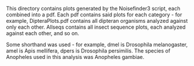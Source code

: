 This directory contains plots generated by the Noisefinder3 script, each combined
into a pdf. Each pdf contains said plots for each category - for example,
DipteraPlots.pdf contains all dipteran organisms analyzed against only each
other. Allseqs contains all insect sequence plots, each analyzed against
each other, and so on.

Some shorthand was used - for example, dmel is Drosophila melanogaster, amel is 
Apis mellifera, dpers is Drosophila persimilis. The species of Anopheles used in
this analysis was Anopheles gambiae. 
